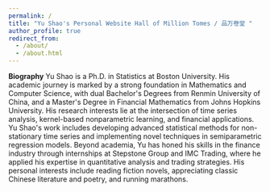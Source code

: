 ```yaml
---
permalink: /
title: "Yu Shao's Personal Website Hall of Million Tomes / 品万卷堂 "
author_profile: true
redirect_from: 
  - /about/
  - /about.html
---
```


**Biography**
Yu Shao is a Ph.D. in Statistics at Boston University. His academic journey is marked by a strong foundation in Mathematics and Computer Science, with dual Bachelor's Degrees from Renmin University of China, and a Master's Degree in Financial Mathematics from Johns Hopkins University. His research interests lie at the intersection of time series analysis, kernel-based nonparametric learning, and financial applications. Yu Shao's work includes developing advanced statistical methods for non-stationary time series and implementing novel techniques in semiparametric regression models. Beyond academia, Yu has honed his skills in the finance industry through internships at Stepstone Group and IMC Trading, where he applied his expertise in quantitative analysis and trading strategies. His personal interests include reading fiction novels, appreciating classic Chinese literature and poetry, and running marathons.
